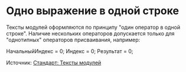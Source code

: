 # Одно выражение в одной строке

Тексты модулей оформляются по принципу "один оператор в одной строке". Наличие нескольких операторов допускается только для "однотипных" операторов присваивания, например:

НачальныйИндекс = 0; Индекс = 0; Результат = 0;

Источник: [Стандарт: Тексты модулей](https://its.1c.ru/db/v8std#content:456:hdoc)
